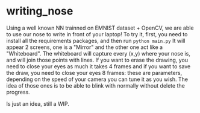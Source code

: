 # writing_nose

Using a well known NN trainned on EMNIST dataset + OpenCV, we are able to use our nose to write in front of your laptop!
To try it, first, you need to install all the requirements packages, and then run
`python main.py`
It will appear 2 screens, one is a "Mirror" and the other one act like a "Whiteboard". The whiteboard will capture every (x,y) where your nose is, and will join those points with lines.
If you want to erase the drawing, you need to close your eyes as much it takes 4 frames and if you want to save the draw, you need to close your eyes 8 frames: these are parameters, depending on the speed of your camera you can tune it as you wish. The idea of those ones is to be able to blink with normally without delete the progress.

Is just an idea, still a WIP.
